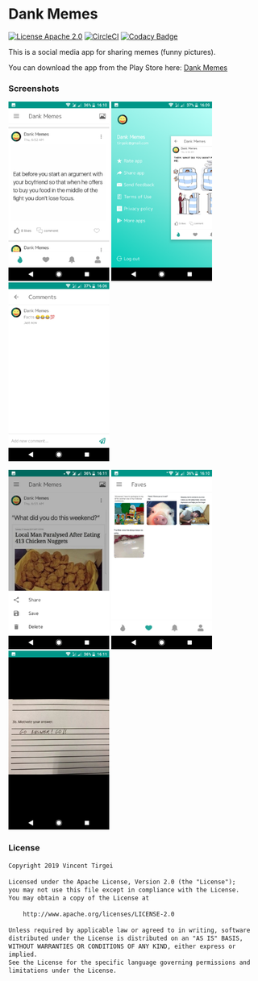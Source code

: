 # Dank Memes
[![License Apache 2.0](https://img.shields.io/badge/License-Apache%202.0-blue.svg?style=true)](http://www.apache.org/licenses/LICENSE-2.0)
[![CircleCI](https://circleci.com/gh/tirgei/DankMemes/tree/development.svg?style=svg)](https://circleci.com/gh/tirgei/DankMemes/tree/development)
[![Codacy Badge](https://api.codacy.com/project/badge/Grade/ee6311fe19e54fc39c786977f25e10c1)](https://www.codacy.com/manual/tirgei/DankMemes?utm_source=github.com&amp;utm_medium=referral&amp;utm_content=tirgei/DankMemes&amp;utm_campaign=Badge_Grade)

This is a social media app for sharing memes (funny pictures).

You can download the app from the Play Store here: [Dank Memes](https://play.google.com/store/apps/details?id=com.gelostech.dankmemes)

### Screenshots
<img src="screenshots/one.png" width="200" >   <img src="screenshots/two.png" width="200" >   <img src="screenshots/three.png" width="200" >

<img src="screenshots/four.png" width="200" >   <img src="screenshots/five.png" width="200" >   <img src="screenshots/six.png" width="200" >

### License
```
Copyright 2019 Vincent Tirgei

Licensed under the Apache License, Version 2.0 (the "License");
you may not use this file except in compliance with the License.
You may obtain a copy of the License at

    http://www.apache.org/licenses/LICENSE-2.0

Unless required by applicable law or agreed to in writing, software
distributed under the License is distributed on an "AS IS" BASIS,
WITHOUT WARRANTIES OR CONDITIONS OF ANY KIND, either express or implied.
See the License for the specific language governing permissions and
limitations under the License.
```
